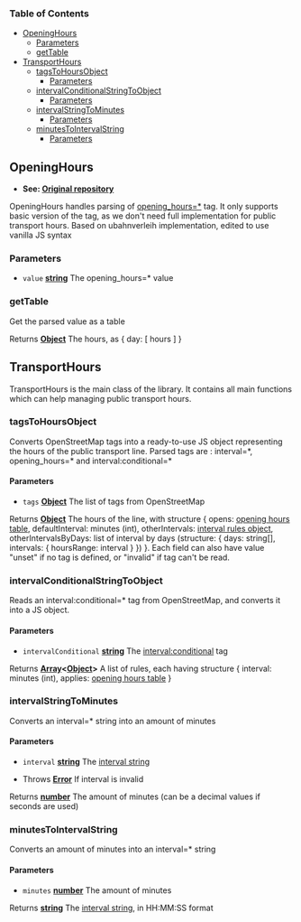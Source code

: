 <!-- Generated by documentation.js. Update this documentation by updating the source code. -->

### Table of Contents

-   [OpeningHours][1]
    -   [Parameters][2]
    -   [getTable][3]
-   [TransportHours][4]
    -   [tagsToHoursObject][5]
        -   [Parameters][6]
    -   [intervalConditionalStringToObject][7]
        -   [Parameters][8]
    -   [intervalStringToMinutes][9]
        -   [Parameters][10]
    -   [minutesToIntervalString][11]
        -   [Parameters][12]

## OpeningHours

-   **See: [Original repository][13]**

OpeningHours handles parsing of [opening_hours=\*][14] tag.
It only supports basic version of the tag, as we don't need full implementation for public transport hours.
Based on ubahnverleih implementation, edited to use vanilla JS syntax

### Parameters

-   `value` **[string][15]** The opening_hours=\* value

### getTable

Get the parsed value as a table

Returns **[Object][16]** The hours, as { day: [ hours ] }

## TransportHours

TransportHours is the main class of the library.
It contains all main functions which can help managing public transport hours.

### tagsToHoursObject

Converts OpenStreetMap tags into a ready-to-use JS object representing the hours of the public transport line.
Parsed tags are : interval=\*, opening_hours=\* and interval:conditional=\*

#### Parameters

-   `tags` **[Object][16]** The list of tags from OpenStreetMap

Returns **[Object][16]** The hours of the line, with structure { opens: [opening hours table][3], defaultInterval: minutes (int), otherIntervals: [interval rules object][7], otherIntervalsByDays: list of interval by days (structure: { days: string\[], intervals: { hoursRange: interval } }) }. Each field can also have value "unset" if no tag is defined, or "invalid" if tag can't be read.

### intervalConditionalStringToObject

Reads an interval:conditional=\* tag from OpenStreetMap, and converts it into a JS object.

#### Parameters

-   `intervalConditional` **[string][15]** The [interval:conditional][17] tag

Returns **[Array][18]&lt;[Object][16]>** A list of rules, each having structure { interval: minutes (int), applies: [opening hours table][3] }

### intervalStringToMinutes

Converts an interval=\* string into an amount of minutes

#### Parameters

-   `interval` **[string][15]** The [interval string][17]


-   Throws **[Error][19]** If interval is invalid

Returns **[number][20]** The amount of minutes (can be a decimal values if seconds are used)

### minutesToIntervalString

Converts an amount of minutes into an interval=\* string

#### Parameters

-   `minutes` **[number][20]** The amount of minutes

Returns **[string][15]** The [interval string][17], in HH:MM:SS format

[1]: #openinghours

[2]: #parameters

[3]: #gettable

[4]: #transporthours

[5]: #tagstohoursobject

[6]: #parameters-1

[7]: #intervalconditionalstringtoobject

[8]: #parameters-2

[9]: #intervalstringtominutes

[10]: #parameters-3

[11]: #minutestointervalstring

[12]: #parameters-4

[13]: https://github.com/ubahnverleih/simple-opening-hours

[14]: https://wiki.openstreetmap.org/wiki/Key:opening_hours

[15]: https://developer.mozilla.org/docs/Web/JavaScript/Reference/Global_Objects/String

[16]: https://developer.mozilla.org/docs/Web/JavaScript/Reference/Global_Objects/Object

[17]: https://wiki.openstreetmap.org/wiki/Key:interval

[18]: https://developer.mozilla.org/docs/Web/JavaScript/Reference/Global_Objects/Array

[19]: https://developer.mozilla.org/docs/Web/JavaScript/Reference/Global_Objects/Error

[20]: https://developer.mozilla.org/docs/Web/JavaScript/Reference/Global_Objects/Number

